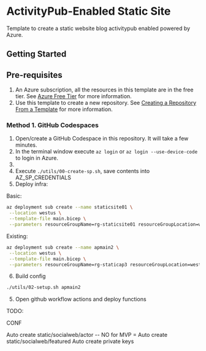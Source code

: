 # ActivityPub-Enabled Static Site 

Template to create a static website blog activitypub enabled powered by Azure.

## Getting Started

## Pre-requisites

1. An Azure subscription, all the resources in this template are in the free tier. See [Azure Free Tier](https://azure.microsoft.com/en-us/free/) for more information.
1. Use this template to create a new repository. See [Creating a Repository From a Template](https://docs.github.com/en/repositories/creating-and-managing-repositories/creating-a-repository-from-a-template) for more information.

### Method 1. GitHub Codespaces

1. Open/create a GitHub Codespace in this repository. It will take a few minutes.
2. In the terminal window execute `az login` or `az login --use-device-code` to login in Azure.
3. 
5. Execute `./utils/00-create-sp.sh`, save contents into AZ_SP_CREDENTIALS
6. Deploy infra:

Basic: 

```bash
az deployment sub create --name staticsite01 \
 --location westus \
 --template-file main.bicep \
 --parameters resourceGroupName=rg-staticsite01 resourceGroupLocation=westus 
```

Existing:

```bash
az deployment sub create --name apmain2 \
 --location westus \
 --template-file main.bicep \
 --parameters resourceGroupName=rg-staticap3 resourceGroupLocation=westus hostingPlanCreate=existing hostingPlanName=WestUSLinuxDynamicPlan hostingPlanResourceGroupName=ducks
```

6. Build config

```bash
./utils/02-setup.sh apmain2
```


5. Open github workflow actions and deploy functions


TODO:

CONF 


Auto create static/socialweb/actor
-- NO for MVP = Auto create static/socialweb/featured
Auto create private keys
